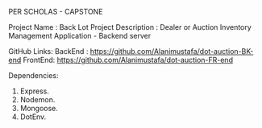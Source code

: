 PER SCHOLAS - CAPSTONE

Project Name        : Back Lot
Project Description : Dealer or Auction Inventory Management Application - Backend server

GitHub Links:
BackEnd : https://github.com/Alanimustafa/dot-auction-BK-end
FrontEnd: https://github.com/Alanimustafa/dot-auction-FR-end


Dependencies:
1. Express.
2. Nodemon.
3. Mongoose.
4. DotEnv.
